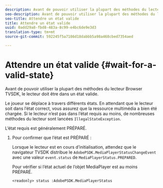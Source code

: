 ```yaml
---
description: Avant de pouvoir utiliser la plupart des méthodes du lecteur Browser TVSDK, le lecteur doit être dans un état valide.
seo-description: Avant de pouvoir utiliser la plupart des méthodes du lecteur Browser TVSDK, le lecteur doit être dans un état valide.
seo-title: Attendre un état valide
title: Attendre un état valide
uuid: 0add29a8-fbd8-483a-8c99-e4bc6de9e3d3
translation-type: tm+mt
source-git-commit: 592245f5a7186d18dabbb5a98a468cbed7354aed

---
```



# Attendre un état valide {#wait-for-a-valid-state}

Avant de pouvoir utiliser la plupart des méthodes du lecteur Browser TVSDK, le lecteur doit être dans un état valide.

Le joueur se déplace à travers différents états. En attendant que le lecteur soit dans l’état correct, vous assurez que la ressource multimédia a bien été chargée. Si le lecteur n’est pas dans l’état requis au moins, de nombreuses méthodes du lecteur sont lancées `IllegalStateException`.

L’état requis est généralement PRÉPARÉ.

1. Pour confirmer que l’état est PRÉPARÉ :

   Lorsque le lecteur est en cours d’initialisation, attendez que le navigateur TVSDK distribue le `AdobePSDK.MediaPlayerStatusChangeEvent` avec une valeur `event.status` de `MediaPlayerStatus.PREPARED`.

   Pour vérifier si l’état actuel de l’objet MediaPlayer est au moins PRÉPARÉ.

   ```
   <readonly> status :AdobePSDK.MediaPlayerStatus
   ```

